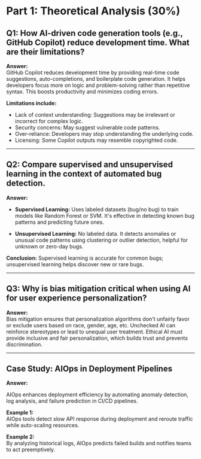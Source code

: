 # Part 1: Theoretical Analysis (30%)

## Q1: How AI-driven code generation tools (e.g., GitHub Copilot) reduce development time. What are their limitations?

**Answer:**  
GitHub Copilot reduces development time by providing real-time code suggestions, auto-completions, and boilerplate code generation. It helps developers focus more on logic and problem-solving rather than repetitive syntax. This boosts productivity and minimizes coding errors.

**Limitations include:**

- Lack of context understanding: Suggestions may be irrelevant or incorrect for complex logic.
- Security concerns: May suggest vulnerable code patterns.
- Over-reliance: Developers may stop understanding the underlying code.
- Licensing: Some Copilot outputs may resemble copyrighted code.

---

## Q2: Compare supervised and unsupervised learning in the context of automated bug detection.

**Answer:**  

- **Supervised Learning:** Uses labeled datasets (bug/no bug) to train models like Random Forest or SVM. It's effective in detecting known bug patterns and predicting future ones.

- **Unsupervised Learning:** No labeled data. It detects anomalies or unusual code patterns using clustering or outlier detection, helpful for unknown or zero-day bugs.

**Conclusion:** Supervised learning is accurate for common bugs; unsupervised learning helps discover new or rare bugs.

---

## Q3: Why is bias mitigation critical when using AI for user experience personalization?

**Answer:**  
Bias mitigation ensures that personalization algorithms don't unfairly favor or exclude users based on race, gender, age, etc. Unchecked AI can reinforce stereotypes or lead to unequal user treatment. Ethical AI must provide inclusive and fair personalization, which builds trust and prevents discrimination.

---

## Case Study: AIOps in Deployment Pipelines

**Answer:**  

AIOps enhances deployment efficiency by automating anomaly detection, log analysis, and failure prediction in CI/CD pipelines.

**Example 1:**  
AIOps tools detect slow API response during deployment and reroute traffic while auto-scaling resources.

**Example 2:**  
By analyzing historical logs, AIOps predicts failed builds and notifies teams to act preemptively.
